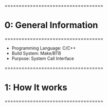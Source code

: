 ===================================

# 0: General Information

===================================

- Programming Language: C/C++
- Build System: Make/BTB
- Purpose: System Call Interface

===================================

# 1: How It works

===================================

